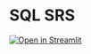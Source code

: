 # SQL SRS

[![Open in Streamlit](https://static.streamlit.io/badges/streamlit_badge_black_white.svg)](https://sqlsrsnewprojectpamain.streamlit.app/)
